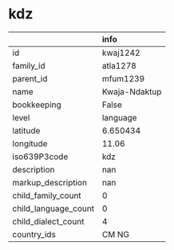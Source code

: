 # kdz
|                      | info          |
|:---------------------|:--------------|
| id                   | kwaj1242      |
| family_id            | atla1278      |
| parent_id            | mfum1239      |
| name                 | Kwaja-Ndaktup |
| bookkeeping          | False         |
| level                | language      |
| latitude             | 6.650434      |
| longitude            | 11.06         |
| iso639P3code         | kdz           |
| description          | nan           |
| markup_description   | nan           |
| child_family_count   | 0             |
| child_language_count | 0             |
| child_dialect_count  | 4             |
| country_ids          | CM NG         |